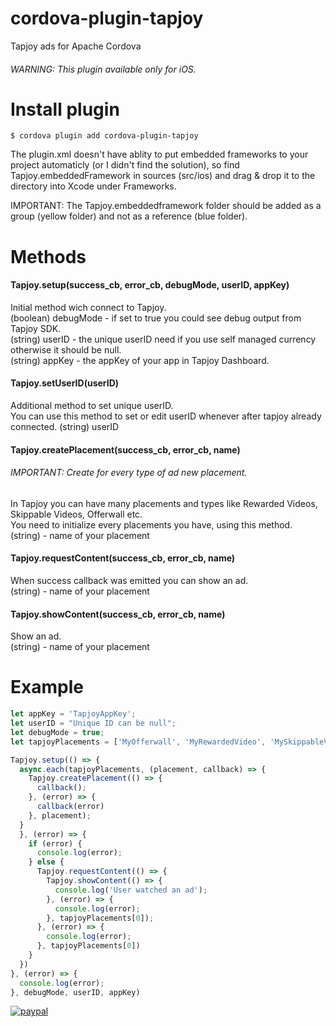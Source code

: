 # cordova-plugin-tapjoy
Tapjoy ads for Apache Cordova

###### WARNING: This plugin available only for iOS.

# Install plugin

```
$ cordova plugin add cordova-plugin-tapjoy
```

The plugin.xml doesn't have ablity to put embedded frameworks to your project automaticly (or I didn't find the solution), so find Tapjoy.embeddedFramework in sources (src/ios) and drag & drop it to the directory into Xcode under Frameworks.

IMPORTANT: The Tapjoy.embeddedframework folder should be added as a group (yellow folder) and not as a reference (blue folder).

# Methods

#### Tapjoy.setup(success_cb, error_cb, debugMode, userID, appKey)
Initial method wich connect to Tapjoy.  
(boolean) debugMode - if set to true you could see debug output from Tapjoy SDK.  
(string) userID - the unique userID need if you use self managed currency otherwise it should be null.  
(string) appKey - the appKey of your app in Tapjoy Dashboard.

#### Tapjoy.setUserID(userID)
Additional method to set unique userID.  
You can use this method to set or edit userID whenever after tapjoy already connected.
(string) userID

#### Tapjoy.createPlacement(success_cb, error_cb, name)
###### IMPORTANT: Create for every type of ad new placement.  
In Tapjoy you can have many placements and types like Rewarded Videos, Skippable Videos, Offerwall etc.  
You need to initialize every placements you have, using this method.  
(string) - name of your placement

#### Tapjoy.requestContent(success_cb, error_cb, name)
When success callback was emitted you can show an ad.  
(string) - name of your placement

#### Tapjoy.showContent(success_cb, error_cb, name)
Show an ad.  
(string) - name of your placement

# Example

```js
let appKey = 'TapjoyAppKey';
let userID = "Unique ID can be null";
let debugMode = true;
let tapjoyPlacements = ['MyOfferwall', 'MyRewardedVideo', 'MySkippableVideo']

Tapjoy.setup(() => {
  async.each(tapjoyPlacements, (placement, callback) => {
    Tapjoy.createPlacement(() => {
      callback();
    }, (error) => {
      callback(error)
    }, placement);
  }
  }, (error) => {
    if (error) {
      console.log(error);
    } else {     
      Tapjoy.requestContent(() => {
        Tapjoy.showContent(() => {
          console.log('User watched an ad');
        }, (error) => {
          console.log(error);
        }, tapjoyPlacements[0]);
      }, (error) => {
        console.log(error);        
      }, tapjoyPlacements[0])
    }
  })  
}, (error) => {
  console.log(error);
}, debugMode, userID, appKey)
```

[![paypal](https://www.paypalobjects.com/en_US/i/btn/btn_donateCC_LG.gif)](https://www.paypal.com/cgi-bin/webscr?cmd=_s-xclick&hosted_button_id=QVU9KQVD2VZML)